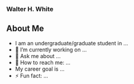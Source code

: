 ### Walter H. White 

## About Me




- I am an undergraduate/graduate student in ...
- 🔭 I’m currently working on ...
- 💬 Ask me about ...
- 📧 How to reach me: ...
- My career goal is ...
- ⚡ Fun fact: ...



<!--
**walterwhite-87111/walterwhite-87111** is a ✨ _special_ ✨ repository because its `README.md` (this file) appears on your GitHub profile.

Here are some ideas to get you started:

- 🔭 I’m currently working on ...
- 🌱 I’m currently learning ...
- 👯 I’m looking to collaborate on ...
- 🤔 I’m looking for help with ...
- 💬 Ask me about ...
- 📫 How to reach me: ...
- 😄 Pronouns: ...
- ⚡ Fun fact: ...
-->
